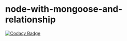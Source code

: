 # node-with-mongoose-and-relationship
[![Codacy Badge](https://api.codacy.com/project/badge/Grade/1278594ac3e6407c90e0a83b77c1366f)](https://app.codacy.com/manual/mustyzod/node-with-mongoose-and-relationship?utm_source=github.com&utm_medium=referral&utm_content=mustyzod/node-with-mongoose-and-relationship&utm_campaign=Badge_Grade_Dashboard)
